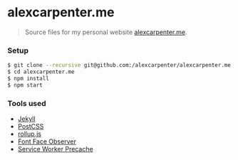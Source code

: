 # alexcarpenter.me

> Source files for my personal website [alexcarpenter.me](https://alexcarpenter.me).

### Setup

```bash
$ git clone --recursive git@github.com:/alexcarpenter/alexcarpenter.me
$ cd alexcarpenter.me
$ npm install
$ npm start
```

### Tools used

- [Jekyll](http://jekyllrb.com/)
- [PostCSS](http://postcss.org/)
- [rollup.js](https://rollupjs.org/)
- [Font Face Observer](https://fontfaceobserver.com/)
- [Service Worker Precache](https://github.com/GoogleChrome/sw-precache)
